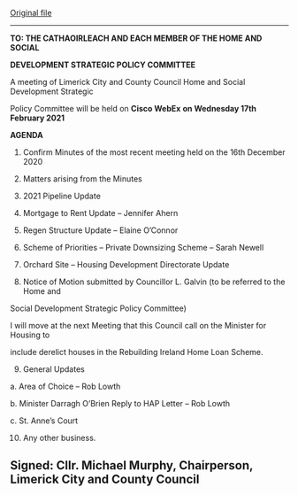 [Original file](https://www.limerick.ie/sites/default/files/media/documents/2021-02/17022021_spc_agenda.pdf)

---
**TO: THE CATHAOIRLEACH AND EACH MEMBER OF THE HOME AND SOCIAL**

**DEVELOPMENT STRATEGIC POLICY COMMITTEE**

A meeting of Limerick City and County Council Home and Social Development Strategic

Policy Committee will be held on **Cisco WebEx** **on Wednesday 17th** **February 2021**

**AGENDA**

1. Confirm Minutes of the most recent meeting held on the 16th December 2020

2. Matters arising from the Minutes

3. 2021 Pipeline Update

4. Mortgage to Rent Update – Jennifer Ahern

5. Regen Structure Update – Elaine O’Connor

6. Scheme of Priorities – Private Downsizing Scheme – Sarah Newell

7. Orchard Site – Housing Development Directorate Update

8. Notice of Motion submitted by Councillor L. Galvin (to be referred to the Home and

Social Development Strategic Policy Committee)

I will move at the next Meeting that this Council call on the Minister for Housing to

include derelict houses in the Rebuilding Ireland Home Loan Scheme.

9. General Updates

a. Area of Choice – Rob Lowth

b. Minister Darragh O’Brien Reply to HAP Letter – Rob Lowth

c. St. Anne’s Court

10. Any other business.

Signed: Cllr. Michael Murphy, Chairperson, Limerick City and County Council
---
